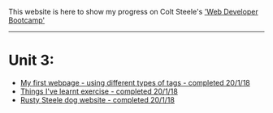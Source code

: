 This website is here to show my progress on Colt Steele's ['Web Developer Bootcamp'](https://www.udemy.com/the-web-developer-bootcamp/)


----------
# Unit 3:

 - [My first webpage - using different types of tags - completed 20/1/18](http://web-dev-bootcamp.adammillington.com/unit3/firstPage.html)
 - [Things I've learnt exercise - completed 20/1/18](http://web-dev-bootcamp.adammillington.com/unit3/quiz1.html)
 - [Rusty Steele dog website - completed 20/1/18](http://web-dev-bootcamp.adammillington.com/unit3/quiz2-recreateWebPageAssignment.html)
